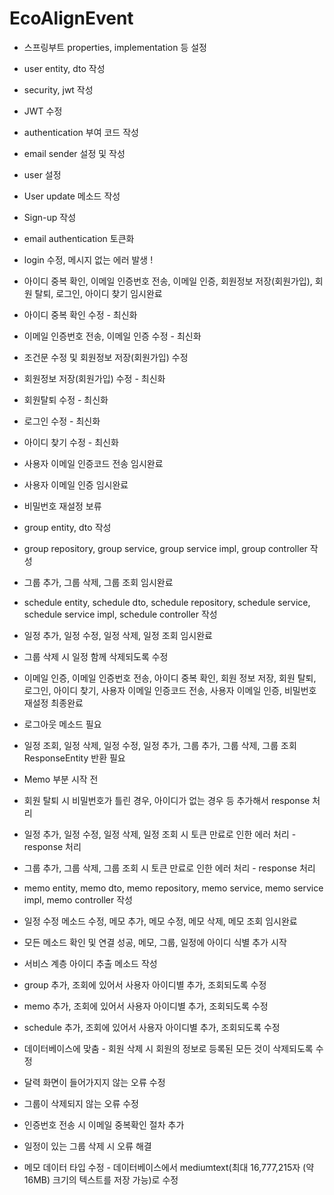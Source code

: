 ﻿# EcoAlignEvent

- 스프링부트 properties, implementation 등 설정
- user entity, dto 작성
- security, jwt 작성
- JWT 수정
- authentication 부여 코드 작성
- email sender 설정 및 작성
- user 설정
- User update 메소드 작성
- Sign-up 작성
- email authentication 토큰화
- login 수정, 메시지 없는 에러 발생 !

- 아이디 중복 확인, 이메일 인증번호 전송, 이메일 인증, 회원정보 저장(회원가입), 회원 탈퇴, 로그인, 아이디 찾기 임시완료
- 아이디 중복 확인 수정 - 최신화
- 이메일 인증번호 전송, 이메일 인증 수정 - 최신화
- 조건문 수정 및 회원정보 저장(회원가입) 수정
- 회원정보 저장(회원가입) 수정 - 최신화
- 회원탈퇴 수정 - 최신화
- 로그인 수정 - 최신화
- 아이디 찾기 수정 - 최신화
- 사용자 이메일 인증코드 전송 임시완료
- 사용자 이메일 인증 임시완료
- 비밀번호 재설정 보류

- group entity, dto 작성
- group repository, group service, group service impl, group controller 작성
- 그룹 추가, 그룹 삭제, 그룹 조회 임시완료
- schedule entity, schedule dto, schedule repository, schedule service, schedule service impl, schedule controller 작성
- 일정 추가, 일정 수정, 일정 삭제, 일정 조회 임시완료
- 그룹 삭제 시 일정 함께 삭제되도록 수정

- 이메일 인증, 이메일 인증번호 전송, 아이디 중복 확인, 회원 정보 저장, 회원 탈퇴, 로그인, 아이디 찾기, 사용자 이메일 인증코드 전송, 사용자 이메일 인증, 비밀번호 재설정 최종완료
- 로그아웃 메소드 필요
- 일정 조회, 일정 삭제, 일정 수정, 일정 추가, 그룹 추가, 그룹 삭제, 그룹 조회 ResponseEntity 반환 필요
- Memo 부분 시작 전

- 회원 탈퇴 시 비밀번호가 틀린 경우, 아이디가 없는 경우 등 추가해서 response 처리
- 일정 추가, 일정 수정, 일정 삭제, 일정 조회 시 토큰 만료로 인한 에러 처리 - response 처리
- 그룹 추가, 그룹 삭제, 그룹 조회 시 토큰 만료로 인한 에러 처리 - response 처리
- memo entity, memo dto, memo repository, memo service, memo service impl, memo controller 작성
- 일정 수정 메소드 수정, 메모 추가, 메모 수정, 메모 삭제, 메모 조회 임시완료

- 모든 메소드 확인 및 연결 성공, 메모, 그룹, 일정에 아이디 식별 추가 시작
- 서비스 계층 아이디 추출 메소드 작성
- group 추가, 조회에 있어서 사용자 아이디별 추가, 조회되도록 수정
- memo 추가, 조회에 있어서 사용자 아이디별 추가, 조회되도록 수정
- schedule 추가, 조회에 있어서 사용자 아이디별 추가, 조회되도록 수정
- 데이터베이스에 맞춤 - 회원 삭제 시 회원의 정보로 등록된 모든 것이 삭제되도록 수정

- 달력 화면이 들어가지지 않는 오류 수정
- 그룹이 삭제되지 않는 오류 수정
- 인증번호 전송 시 이메일 중복확인 절차 추가
- 일정이 있는 그룹 삭제 시 오류 해결
- 메모 데이터 타입 수정 - 데이터베이스에서 mediumtext(최대 16,777,215자 (약 16MB) 크기의 텍스트를 저장 가능)로 수정
